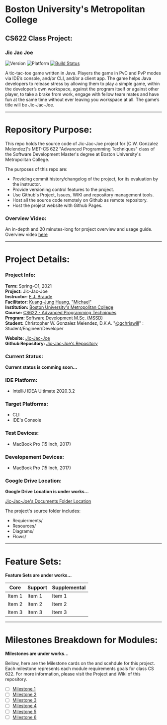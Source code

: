 
# Boston University's Metropolitan College  
## CS622 Class Project:

### Jic Jac Joe 

![Version](https://img.shields.io/badge/version-0.0.1-blue.svg?style=flat )
![Platform](https://img.shields.io/badge/platform-CLI-blue.svg?style=flat )
[![Build Status](https://www.travis-ci.com/gchriswill/JicJacJoe.svg?token=8efyA1QMsv1rNCzSQkn1&branch=master)](https://www.travis-ci.com/gchriswill/JicJacJoe)

A tic-tac-toe game written in Java. 
Players the game in PvC and PvP modes via IDE’s console, and/or CLI, and/or a client app. 
The game helps Java developers to release stress by allowing them to play a simple game, 
within the developer’s own workspace, against the program itself or against other player, 
to take a brake from work, engage with fellow team mates and have fun at the same time without ever leaving you workspace at all. 
The game’s title will be Jic-Jac-Joe.

---

# Repository Purpose:

This repo holds the source code of Jic-Jac-Joe project for [C.W. Gonzalez Melendez]'s 
MET-CS 622 "Advanced Programming Techniques" class of the Software Development Master's degree 
at Boston University's Metropolitan College.

The purposes of this repo are:

- Providing commit history/changelog of the project, for its evaluation by the instructor.
- Provide versioning control features to the project.
- Use Github's Project, Issues, WIKI and repository management tools.
- Host all the source code remotely on Github as remote repository.
- Host the project website with Github Pages.

### Overview Video:

An in-depth and 20 minutes-long for project overview and usage guide.  
Overview video [here](#)

---

# Project Details:

### Project Info:

**Term:** Spring-O1, 2021  
**Project:** Jic-Jac-Joe  
**Instructor:** [E.J. Braude](https://www.bu.edu/met/profile/eric-j-braude/)  
**Facilitator:** [Kuang-Jung Huang, "Michael"](#)  
**Institution:** [Boston University's Metropolitan College](https://www.bu.edu/met/)  
**Course:** [CS622 - Advanced Programming Techniques](http://www.bu.edu/csmet/academic-programs/courses/cs622/)  
**Program:** [Software Development M.Sc. (MSSD)](https://www.bu.edu/met/degrees-certificates/ms-software-development/)  
**Student:** Christopher W. Gonzalez Melendez, D.K.A. "[@gchriswill](https://github.com/gchriswill)" : Student/Engineer/Developer  

**Website:** [Jic-Jac-Joe](#)  
**Github Repository:** [Jic-Jac-Joe's Repository](https://github.com/gchriswill/JicJacJoe)  

### Current Status:

**Current status is comming soon...**

### IDE Platform:

- IntelliJ IDEA Ultimate 2020.3.2

### Target Platforms:

- CLI
- IDE's Console

### Test Devices:

- MacBook Pro (15 Inch, 2017)

### Developement Devices:

- MacBook Pro (15 Inch, 2017)

### Google Drive Location:

**Google Drive Location is under works...**

[Jic-Jac-Joe's Documents Folder Location](#)  

The project's source folder includes:

- Requierments/
- Resources/
- Diagrams/
- Flows/

---

# Feature Sets:

**Feature Sets are under works...**  

| Core              | Support           | Supplemental            |
| -------------     | -------------     | -------------           |
| Item 1            | Item 1            | Item 1                  |
| Item 2            | Item 2            | Item 2                  |
| Item 3            | Item 3            | Item 3                  |

---

# Milestones Breakdown for Modules:

**Milestones are under works...**  

Bellow, here are the Milestone cards on the and scehdule for this project. 
Each milestone represents each module requirements goals for class CS 622.
For more information, please visit the Project and Wiki of this repository.

- [ ] [Milestone 1](#)
- [ ] [Milestone 2](#)
- [ ] [Milestone 3](#)
- [ ] [Milestone 4](#)
- [ ] [Milestone 5](#)
- [ ] [Milestone 6](#)
